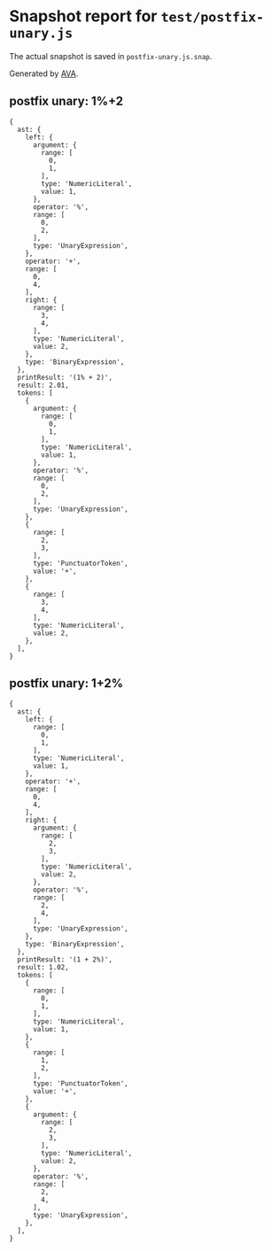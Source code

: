 # Snapshot report for `test/postfix-unary.js`

The actual snapshot is saved in `postfix-unary.js.snap`.

Generated by [AVA](https://ava.li).

## postfix unary: 1%+2

    {
      ast: {
        left: {
          argument: {
            range: [
              0,
              1,
            ],
            type: 'NumericLiteral',
            value: 1,
          },
          operator: '%',
          range: [
            0,
            2,
          ],
          type: 'UnaryExpression',
        },
        operator: '+',
        range: [
          0,
          4,
        ],
        right: {
          range: [
            3,
            4,
          ],
          type: 'NumericLiteral',
          value: 2,
        },
        type: 'BinaryExpression',
      },
      printResult: '(1% + 2)',
      result: 2.01,
      tokens: [
        {
          argument: {
            range: [
              0,
              1,
            ],
            type: 'NumericLiteral',
            value: 1,
          },
          operator: '%',
          range: [
            0,
            2,
          ],
          type: 'UnaryExpression',
        },
        {
          range: [
            2,
            3,
          ],
          type: 'PunctuatorToken',
          value: '+',
        },
        {
          range: [
            3,
            4,
          ],
          type: 'NumericLiteral',
          value: 2,
        },
      ],
    }

## postfix unary: 1+2%

    {
      ast: {
        left: {
          range: [
            0,
            1,
          ],
          type: 'NumericLiteral',
          value: 1,
        },
        operator: '+',
        range: [
          0,
          4,
        ],
        right: {
          argument: {
            range: [
              2,
              3,
            ],
            type: 'NumericLiteral',
            value: 2,
          },
          operator: '%',
          range: [
            2,
            4,
          ],
          type: 'UnaryExpression',
        },
        type: 'BinaryExpression',
      },
      printResult: '(1 + 2%)',
      result: 1.02,
      tokens: [
        {
          range: [
            0,
            1,
          ],
          type: 'NumericLiteral',
          value: 1,
        },
        {
          range: [
            1,
            2,
          ],
          type: 'PunctuatorToken',
          value: '+',
        },
        {
          argument: {
            range: [
              2,
              3,
            ],
            type: 'NumericLiteral',
            value: 2,
          },
          operator: '%',
          range: [
            2,
            4,
          ],
          type: 'UnaryExpression',
        },
      ],
    }
